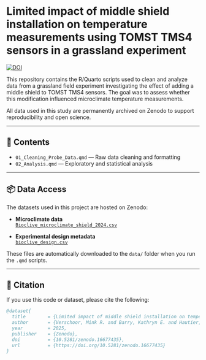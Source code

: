 # Limited impact of middle shield installation on temperature measurements using TOMST TMS4 sensors in a grassland experiment

[![DOI](https://zenodo.org/badge/DOI/10.5281/zenodo.16677435.svg)](https://doi.org/10.5281/zenodo.16677435)

This repository contains the R/Quarto scripts used to clean and analyze data from a grassland field experiment investigating the effect of adding a middle shield to TOMST TMS4 sensors. The goal was to assess whether this modification influenced microclimate temperature measurements.

All data used in this study are permanently archived on Zenodo to support reproducibility and open science.

---

## 📂 Contents

- `01_Cleaning_Probe_Data.qmd` — Raw data cleaning and formatting
- `02_Analysis.qmd` — Exploratory and statistical analysis

---

## 📦 Data Access

The datasets used in this project are hosted on Zenodo:

- **Microclimate data**  
  [`Bioclive_microclimate_shield_2024.csv`](https://zenodo.org/record/16677435/files/Bioclive_microclimate_shield_2024.csv?download=1)

- **Experimental design metadata**  
  [`bioclive_design.csv`](https://zenodo.org/record/16677435/files/bioclive_design.csv?download=1)

These files are automatically downloaded to the `data/` folder when you run the `.qmd` scripts.

---

## 📜 Citation

If you use this code or dataset, please cite the following:

```bibtex
@dataset{
  title        = {Limited impact of middle shield installation on temperature measurements using TOMST TMS4 sensors in a grassland experiment},
  author       = {Verschoor, Mink R. and Barry, Kathryn E. and Hautier, Yann and van Ginderen, Amber P. W. and Verhoeven, Floris H. A. and Verduyn, Betty P. and Johannes, Rola and Lembrechts, Jonas J.},
  year         = 2025,
  publisher    = {Zenodo},
  doi          = {10.5281/zenodo.16677435},
  url          = {https://doi.org/10.5281/zenodo.16677435}
}
